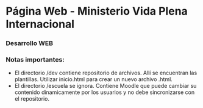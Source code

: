 # Página Web - Ministerio Vida Plena Internacional
### Desarrollo WEB

### Notas importantes:
 - El directorio /dev contiene repositorio de archivos. Allí se encuentran las plantillas. Utilizar inicio.html para crear un nuevo archivo .html.
 - El directorio /escuela se ignora. Contiene Moodle que puede cambiar su contenido dinamicamente por los usuarios y no debe sincronizarse con el repositorio.
